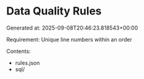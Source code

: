 # Data Quality Rules

Generated at: 2025-09-08T20:46:23.818543+00:00

Requirement: Unique line numbers within an order

Contents:
- rules.json
- sql/

